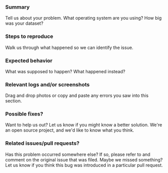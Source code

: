 ### Summary
Tell us about your problem. What operating system are you using? How big was your dataset?
### Steps to reproduce
Walk us through what happened so we can identify the issue.
### Expected behavior
What was supposed to happen? What happened instead?
### Relevant logs and/or screenshots
Drag and drop photos or copy and paste any errors you saw into this section.
### Possible fixes?
Want to help us out? Let us know if you might know a better solution. We're an open source project, and we'd like to know what you think.
### Related issues/pull requests?
Has this problem occurred somewhere else? If so, please refer to and comment on the original issue that was filed.
Maybe we missed something? Let us know if you think this bug was introduced in a particular pull request.
